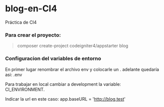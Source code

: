# blog-en-CI4
Práctica de CI4

### Para crear el proyecto:
>composer create-project codeigniter4/appstarter blog

### Configuracion del variables de entorno
En primer lugar renombrar el archivo env y colocarle un . adelante quedaría asi: .env 

Para trabajar en local cambiar a development la variable: CI_ENVIRONMENT. 

Indicar la url en este caso: app.baseURL = 'http://blog.test'